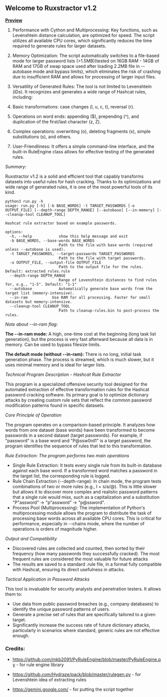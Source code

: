 <h2>Welcome to Ruxstractor v1.2</h2>

**[Preview](https://dai.ly/k6soryDAyMQbHZDQEgw)**

1. Performance with Cython and Multiprocessing: Key functions, such as Levenshtein distance calculation, are optimized for speed. The script utilizes all available CPU cores, which significantly reduces the time required to generate rules for larger datasets.

2. Memory Optimization: The script automatically switches to a file-based mode for larger password lists (>1.5MB)(tested on 16GB RAM - 14GB of RAM and 17GB of swap space used after loading 2.2MB file in --autobase mode and bypass limits), which eliminates the risk of crashing due to insufficient RAM and allows for processing of larger input files.

3. Versatility of Generated Rules: The tool is not limited to Levenshtein (iDs). It recognizes and generates a wide range of Hashcat rules, including:

4. Basic transformations: case changes (l, u, c, t), reversal (r).

5. Operations on word ends: appending ($), prepending (^), and duplication of the first/last character (z, Z).

6. Complex operations: overwriting (o), deleting fragments (x), simple substitutions (s), and others.

7. User-Friendliness: It offers a simple command-line interface, and the built-in RuleEngine class allows for effective testing of the generated rules.

*Summary:*

Ruxstractor v1.2 is a solid and efficient tool that capably transforms datasets into useful rules for hash cracking. Thanks to its optimizations and wide range of generated rules, it is one of the most powerful tools of its kind.

```
python3 run.py -h
usage: run.py [-h] [-b BASE_WORDS] -t TARGET_PASSWORDS [-o OUTPUT_FILE] [--depth-range DEPTH_RANGE] [--autobase] [--in-memory] [--cleanup-tool CLEANUP_TOOL]

Hashcat rule extractor based on example passwords.

options:
  -h, --help            show this help message and exit
  -b BASE_WORDS, --base-words BASE_WORDS
                        Path to the file with base words (required unless --autobase is used).
  -t TARGET_PASSWORDS, --target-passwords TARGET_PASSWORDS
                        Path to the file with target passwords.
  -o OUTPUT_FILE, --output-file OUTPUT_FILE
                        Path to the output file for the rules. Default: extracted_rules.rule
  --depth-range DEPTH_RANGE
                        Range of Levenshtein distances to find rules for, e.g., "1-5". Default: "1-1"
  --autobase            Automatically generate base words from the target list (memory-intensive).
  --in-ram           Use RAM for all processing. Faster for small datasets but memory-intensive.
  --cleanup-tool CLEANUP_TOOL
                        Path to cleanup-rules.bin to post-process the rules.
```
                        
                        
*Note about --in-ram flag:*

**The --in-ram mode:** A high, one-time cost at the beginning (long task list generation), but the process is very fast afterward because all data is in memory. Can be used to bypass filesize limits.

**The default mode (without --in-ram):** There is no long, initial task generation phase. The process is streamed, which is much slower, but it uses minimal memory and is ideal for larger lists.



*Technical Program Description - Hashcat Rule Extractor*

This program is a specialized offensive security tool designed for the automated extraction of effective transformation rules for the Hashcat password cracking software. Its primary goal is to optimize dictionary attacks by creating custom rule sets that reflect the common password modification patterns found in specific datasets.

*Core Principle of Operation*

The program operates on a comparison-based principle. It analyzes how words from one dataset (base words) have been transformed to become passwords in a second dataset (target passwords). For example, if "password" is a base word and "P@ssw0rd1" is a target password, the program identifies the sequence of rules that led to this transformation.

*Rule Extraction: The program performs two main operations*

- Single Rule Extraction: It tests every single rule from its built-in database against each base word. If a transformed word matches a password in the target list, the corresponding rule is logged.
- Rule Chain Extraction (--depth-range): In chain mode, the program tests combinations of two or more rules (e.g., l + s/a/@). This is little slower but allows it to discover more complex and realistic password patterns that a single rule would miss, such as a capitalization and a substitution "P"assword" -> "p"assword" -> "p@ssword".
- Process Pool (Multiprocessing): The implementation of Python's multiprocessing module allows the program to distribute the task of processing base words across all available CPU cores. This is critical for performance, especially in --chains mode, where the number of operations is orders of magnitude higher.

*Output and Compatibility*

- Discovered rules are collected and counted, then sorted by their frequency (how many passwords they successfully cracked). The most frequent rules are considered the most valuable for future attacks
- The results are saved to a standard .rule file, in a format fully compatible with Hashcat, ensuring its direct usefulness in attacks.

*Tactical Application in Password Attacks*

This tool is invaluable for security analysts and penetration testers. It allows them to:

- Use data from public password breaches (e.g., company databases) to identify the unique password patterns of users.
- Generate a precise set of rules that are specifically tailored to a given target.
- Significantly increase the success rate of future dictionary attacks, particularly in scenarios where standard, generic rules are not effective enough.

<h3>Credits:</h3>

- https://github.com/mkb2091/PyRuleEngine/blob/master/PyRuleEngine.py - for rule engine library

- https://github.com/Hydraze/pack/blob/master/rulegen.py - for Levenshtein idea of extracting rules

- https://gemini.google.com/ - for putting the script together
